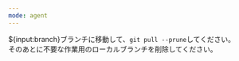 ```yaml
---
mode: agent
---
```

${input:branch}ブランチに移動して、`git pull --prune`してください。  
そのあとに不要な作業用のローカルブランチを削除してください。
